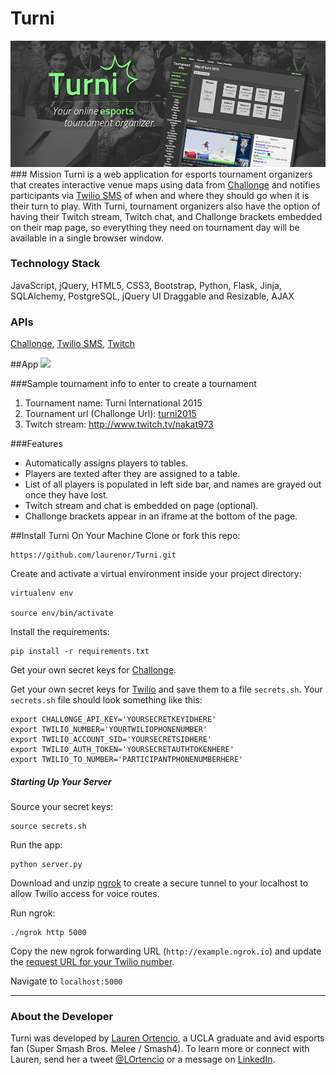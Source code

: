 # Turni
<img src="/static/img/turni2.png" alt="Turni">
### Mission
Turni is a web application for esports tournament organizers that creates interactive venue maps using data from <a href="http://api.challonge.com/v1" target="_blank">Challonge</a> and notifies participants via <a href="https://www.twilio.com/sms" target="_blank">Twilio SMS</a> of when and where they should go when it is their turn to play. With Turni, tournament organizers also have the option of having their Twitch stream, Twitch chat, and Challonge brackets embedded on their map page, so everything they need on tournament day will be available in a single browser window.

### Technology Stack
JavaScript, jQuery, HTML5, CSS3, Bootstrap, Python, Flask, Jinja, SQLAlchemy, PostgreSQL, jQuery UI Draggable and Resizable, AJAX

### APIs
<a href="http://api.challonge.com/v1" target="_blank">Challonge</a>, <a href="https://www.twilio.com/sms" target="_blank">Twilio SMS</a>, <a href="http://dev.twitch.tv/" target="_blank">Twitch</a>

##App
<img src="/static/img/vid.gif">

###Sample tournament info to enter to create a tournament
1. Tournament name: Turni International 2015
2. Tournament url (Challonge Url): <a href="http://www.challonge.com/turni2015" target="_blank">turni2015</a>
3. Twitch stream: <a href="http://www.challonge.com/nakat973" target="_blank">http://www.twitch.tv/nakat973</a>

###Features
- Automatically assigns players to tables.
- Players are texted after they are assigned to a table.
- List of all players is populated in left side bar, and names are grayed out once they have lost.
- Twitch stream and chat is embedded on page (optional).
- Challonge brackets appear in an iframe at the bottom of the page.

##Install Turni On Your Machine
Clone or fork this repo:
```
https://github.com/laurenor/Turni.git
```

Create and activate a virtual environment inside your project directory: 

```
virtualenv env

source env/bin/activate
```

Install the requirements:

```
pip install -r requirements.txt
```

Get your own secret keys for <a href="https://challonge.com/settings/developer" target="_blank">Challonge</a>.

Get your own secret keys for <a href="http://twilio.com" target="_blank">Twilio</a> and save them to a file `secrets.sh`. Your `secrets.sh` file should look something like this:

```
export CHALLONGE_API_KEY='YOURSECRETKEYIDHERE'
export TWILIO_NUMBER='YOURTWILIOPHONENUMBER'
export TWILIO_ACCOUNT_SID='YOURSECRETSIDHERE'
export TWILIO_AUTH_TOKEN='YOURSECRETAUTHTOKENHERE'
export TWILIO_TO_NUMBER='PARTICIPANTPHONENUMBERHERE'
```

##### Starting Up Your Server

Source your secret keys:

```
source secrets.sh
```

Run the app:

```
python server.py
```

Download and unzip <a href="https://ngrok.com/" target="_blank">ngrok</a> to create a secure tunnel to your localhost to allow Twilio access for voice routes.

Run ngrok:
```
./ngrok http 5000
```

Copy the new ngrok forwarding URL (`http://example.ngrok.io`) and update the <a href="https://www.twilio.com/user/account/phone-numbers/incoming" target="_blank">request URL for your Twilio number</a>.

Navigate to `localhost:5000` 

___

### About the Developer
Turni was developed by <a href="http://www.github.com/laurenor" target="_blank">Lauren Ortencio</a>, a UCLA graduate and avid esports fan (Super Smash Bros. Melee / Smash4).  To learn more or connect with Lauren, send her a tweet <a href="http://twitter.com/lortencio" target="_blank">@LOrtencio</a> or a message on <a href="http://www.linkedin.com/in/laurenortencio" target="_blank">LinkedIn</a>. 
